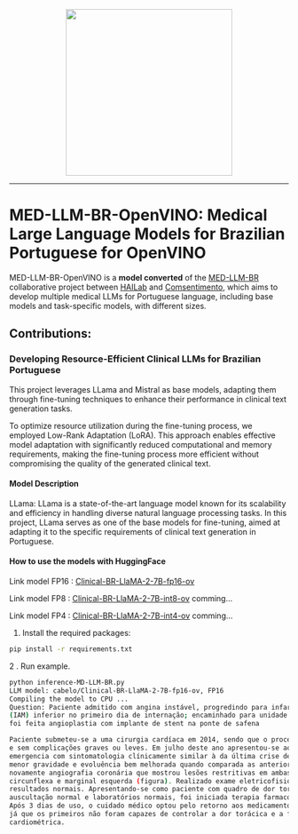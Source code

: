 <div align="center">
  <img src="https://github.com/user-attachments/assets/638ba60d-606b-4b5d-a549-abd411f9886e" width="300"/>
</div>



----------------------------------------------------------------------------------------------------------------------------------------------------------------------
# MED-LLM-BR-OpenVINO: Medical Large Language Models for Brazilian Portuguese for OpenVINO
MED-LLM-BR-OpenVINO is a **model converted** of the [MED-LLM-BR](https://github.com/HAILab-PUCPR/MED-LLM-BR) collaborative project between [HAILab](https://github.com/HAILab-PUCPR) and [Comsentimento](https://www.comsentimento.com.br/), which aims to develop multiple medical LLMs for Portuguese language, including base models and task-specific models, with different sizes. 

## Contributions:

### Developing Resource-Efficient Clinical LLMs for Brazilian Portuguese
This project leverages LLama and Mistral as base models, adapting them through fine-tuning techniques to enhance their performance in clinical text generation tasks.

To optimize resource utilization during the fine-tuning process, we employed Low-Rank Adaptation (LoRA). This approach enables effective model adaptation with significantly reduced computational and memory requirements, making the fine-tuning process more efficient without compromising the quality of the generated clinical text.

#### Model Description
LLama: LLama is a state-of-the-art language model known for its scalability and efficiency in handling diverse natural language processing tasks. In this project, LLama serves as one of the base models for fine-tuning, aimed at adapting it to the specific requirements of clinical text generation in Portuguese.

#### How to use the models with HuggingFace

Link model FP16 : [Clinical-BR-LlaMA-2-7B-fp16-ov](https://huggingface.co/cabelo/Clinical-BR-LlaMA-2-7B-fp16-ov)

Link model FP8  : [Clinical-BR-LlaMA-2-7B-int8-ov]() comming...

Link model FP4  : [Clinical-BR-LlaMA-2-7B-int4-ov]() comming...


1. Install the required packages:
```bash
pip install -r requirements.txt
```
2 . Run example.
```bash
python inference-MD-LLM-BR.py
LLM model: cabelo/Clinical-BR-LlaMA-2-7B-fp16-ov, FP16
Compiling the model to CPU ...
Question: Paciente admitido com angina instável, progredindo para infarto agudo do miocárdio
(IAM) inferior no primeiro dia de internação; encaminhado para unidade de hemodinâmica, onde
foi feita angioplastia com implante de stent na ponte de safena 

Paciente submeteu-se a uma cirurgia cardíaca em 2014, sendo que o procedimento teve sucesso
e sem complicações graves ou leves. Em julho deste ano apresentou-se ao nosso centro de
emergencia com sintomatologia clínicamente similar à da última crise de IAM, porém com
menor gravidade e evoluência bem melhorada quando comparada as anteriores. Foi realizada
novamente angiografia coronária que mostrou lesões restritivas em ambas artérias
circunflexa e marginal esquerda (figura). Realizado exame eletricofisiológico com
resultados normais. Apresentando-se como paciente com quadro de dor torácica,
auscultação normal e laboratórios normais, foi iniciada terapia farmacologica de classe B.
Após 3 dias de uso, o cuidado médico optou pelo retorno aos medicamentos de classe C,
já que os primeiros não foram capazes de controlar a dor torácica e a frequencia
cardiométrica.

```
